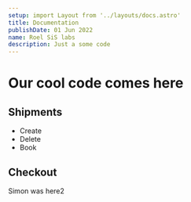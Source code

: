 ```yaml
---
setup: import Layout from '../layouts/docs.astro'
title: Documentation
publishDate: 01 Jun 2022
name: Roel SiS labs
description: Just a some code
---
```

# Our cool code comes here
## Shipments

- Create
- Delete
- Book
  
## Checkout

Simon was here2

